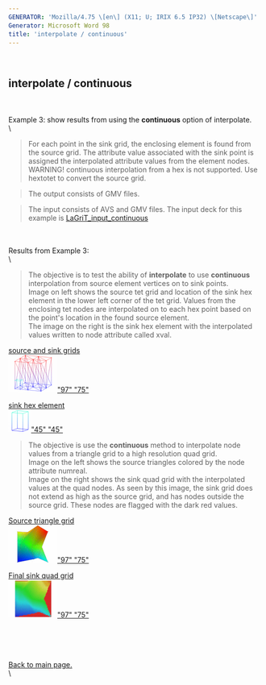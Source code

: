 ```yaml
---
GENERATOR: 'Mozilla/4.75 \[en\] (X11; U; IRIX 6.5 IP32) \[Netscape\]'
Generator: Microsoft Word 98
title: 'interpolate / continuous'
---
```


 

interpolate / continuous
------------------------

\
\
Example 3: show results from using the **continuous** option of
interpolate.\
\

> For each point in the sink grid, the enclosing element is found from
> the source grid. The attribute value associated with the sink point is
> assigned the interpolated attribute values from the element nodes.
> WARNING! continuous interpolation from a hex is not supported. Use
> hextotet to convert the source grid.

> The output consists of GMV files.

> The input consists of AVS and GMV files. The input deck for this
> example is [LaGriT\_input\_continuous](lagrit_input_continuous)

\
\
Results from Example 3:\
\

> The objective is to test the ability of **interpolate** to use
> **continuous** interpolation from source element vertices on to sink
> points.\
> Image on left shows the source tet grid and location of the sink hex
> element in the lower left corner of the tet grid. Values from the
> enclosing tet nodes are interpolated on to each hex point based on the
> point's location in the found source element.\
> The image on the right is the sink hex element with the interpolated
> values written to node attribute called xval.

[source and sink grids](../images/con01_src.gif)\
[![](../images/con01_src_TN.GIF)"97"
"75"](../images/con01_src.gif)

[sink hex element](../images/con01_sink.gif)\
[![](../images/con01_sink_TN.GIF)"45"
"45"](../images/con01_sink.gif)

> The objective is use the **continuous** method to interpolate node
> values from a triangle grid to a high resolution quad grid.\
> Image on the left shows the source triangles colored by the node
> attribute numreal.\
> Image on the right shows the sink quad grid with the interpolated
> values at the quad nodes. As seen by this image, the sink grid does
> not extend as high as the source grid, and has nodes outside the
> source grid. These nodes are flagged with the dark red values.

[Source triangle grid](../images/con02_src.gif)\
[![](../images/con02_src_TN.GIF)"97"
"75"](../images/con02_src.gif)

[Final sink quad grid](../images/con02_sink.gif)\
[![](../images/con02_sink_TN.GIF)"97"
"75"](../images/con02_sink.gif)

\
\
\
\
[Back to main page.](commands/main_interpolate.md#DEMOS)\
\
